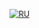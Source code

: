 [![RU](https://img.shields.io/badge/lang-ru-blue.svg)](https://cs9.pikabu.ru/post_img/big/2019/06/03/4/1559535418171643468.jpg)
